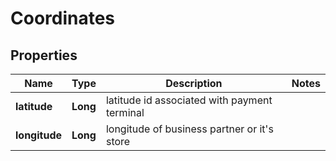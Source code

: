 

# Coordinates

## Properties

Name | Type | Description | Notes
------------ | ------------- | ------------- | -------------
**latitude** | **Long** | latitude id associated with payment terminal | 
**longitude** | **Long** | longitude of business partner or it&#39;s store | 



